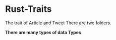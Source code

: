 # Rust-Traits
The trait of Article and Tweet
There are two folders.

**There are many types of data Types**
